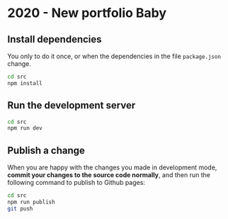# 2020 - New portfolio Baby

## Install dependencies

You only to do it once, or when the dependencies in the file
`package.json` change.

```bash
cd src
npm install
```

## Run the development server

```bash
cd src
npm run dev
```

## Publish a change

When you are happy with the changes you made in development mode,
**commit your changes to the source code normally**, and then run the
following command to publish to Github pages:

```bash
cd src
npm run publish
git push
```
